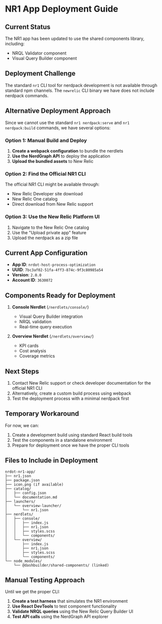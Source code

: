 # NR1 App Deployment Guide

## Current Status

The NR1 app has been updated to use the shared components library, including:
- NRQL Validator component
- Visual Query Builder component

## Deployment Challenge

The standard `nr1` CLI tool for nerdpack development is not available through standard npm channels. The `newrelic` CLI binary we have does not include nerdpack commands.

## Alternative Deployment Approach

Since we cannot use the standard `nr1 nerdpack:serve` and `nr1 nerdpack:build` commands, we have several options:

### Option 1: Manual Build and Deploy

1. **Create a webpack configuration** to bundle the nerdlets
2. **Use the NerdGraph API** to deploy the application
3. **Upload the bundled assets** to New Relic

### Option 2: Find the Official NR1 CLI

The official NR1 CLI might be available through:
- New Relic Developer site download
- New Relic One catalog
- Direct download from New Relic support

### Option 3: Use the New Relic Platform UI

1. Navigate to the New Relic One catalog
2. Use the "Upload private app" feature
3. Upload the nerdpack as a zip file

## Current App Configuration

- **App ID**: `nrdot-host-process-optimization`
- **UUID**: `7bc3af02-51fa-4ff3-874c-9f3c80985a54`
- **Version**: `2.0.0`
- **Account ID**: `3630072`

## Components Ready for Deployment

1. **Console Nerdlet** (`/nerdlets/console/`)
   - Visual Query Builder integration
   - NRQL validation
   - Real-time query execution

2. **Overview Nerdlet** (`/nerdlets/overview/`)
   - KPI cards
   - Cost analysis
   - Coverage metrics

## Next Steps

1. Contact New Relic support or check developer documentation for the official NR1 CLI
2. Alternatively, create a custom build process using webpack
3. Test the deployment process with a minimal nerdpack first

## Temporary Workaround

For now, we can:
1. Create a development build using standard React build tools
2. Test the components in a standalone environment
3. Prepare for deployment once we have the proper CLI tools

## Files to Include in Deployment

```
nrdot-nr1-app/
├── nr1.json
├── package.json
├── icon.png (if available)
├── catalog/
│   ├── config.json
│   └── documentation.md
├── launchers/
│   └── overview-launcher/
│       └── nr1.json
├── nerdlets/
│   ├── console/
│   │   ├── index.js
│   │   ├── nr1.json
│   │   ├── styles.scss
│   │   └── components/
│   └── overview/
│       ├── index.js
│       ├── nr1.json
│       ├── styles.scss
│       └── components/
└── node_modules/
    └── @dashbuilder/shared-components/ (linked)
```

## Manual Testing Approach

Until we get the proper CLI:

1. **Create a test harness** that simulates the NR1 environment
2. **Use React DevTools** to test component functionality
3. **Validate NRQL queries** using the New Relic Query Builder UI
4. **Test API calls** using the NerdGraph API explorer